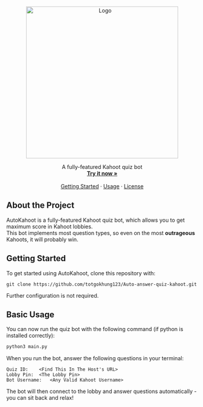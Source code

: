 <a id="readme-top"></a> 



<!-- PROJECT SUMMARY -->
<br />
<div align="center">
  <img src="https://1000logos.net/wp-content/uploads/2022/02/Kahoot-Logo.png" alt="Logo" width="400px">
  <br />
  <p align="center">
    A fully-featured Kahoot quiz bot
    <br />
    <a href="https://kahoot.it/"><strong>Try it now »</strong></a>
    <br />
    <br />
    <a href="#about-the-project">Getting Started</a>
    ·
    <a href="#basic-usage">Usage</a>
    ·
    <a href="https://github.com/Kieran-Lock/AutoKahoot/blob/main/LICENSE">License</a>
  </p>
</div>



<!-- ABOUT THE PROJECT -->
## About the Project

AutoKahoot is a fully-featured Kahoot quiz bot, which allows you to get maximum score in Kahoot lobbies.  
This bot implements most question types, so even on the most **outrageous** Kahoots, it will probably win.



<!-- GETTING STARTED -->
## Getting Started

To get started using AutoKahoot, clone this repository with:
```
git clone https://github.com/totgokhung123/Auto-answer-quiz-kahoot.git
```

Further configuration is not required.



<!-- BASIC USAGE EXAMPLES -->
## Basic Usage

You can now run the quiz bot with the following command (if python is installed correctly):
```py
python3 main.py
```

When you run the bot, answer the following questions in your terminal:
```
Quiz ID:	<Find This In The Host's URL>
Lobby Pin:	<The Lobby Pin>
Bot Username:	<Any Valid Kahoot Username>
```

The bot will then connect to the lobby and answer questions automatically - you can sit back and relax!

